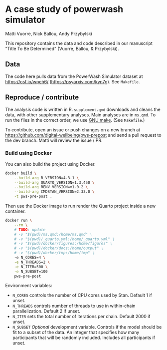 # A case study of powerwash simulator

Matti Vuorre, Nick Ballou, Andy Przybylski

This repository contains the data and code described in our manuscript "Title To Be Determined" (Vuorre, Ballou, & Przybylski).

## Data 

The code here pulls data from the PowerWash Simulator dataset at <https://osf.io/wpeh6/> (<https://psyarxiv.com/kyn7g>). See `Makefile`.

## Reproduce / contribute

The analysis code is written in R. `supplement.qmd` downloads and cleans the data, with other supplementary analyses. Main analyses are in `ms.qmd`. To run the files in the correct order, we use [GNU make](https://stat545.com/make-windows.html). (See `Makefile`.)

To contribute, open an issue or push changes on a new branch at <https://github.com/digital-wellbeing/pws-prepost> and send a pull request to the dev branch. Matti will review the issue / PR.

### Build using Docker
You can also build the project using Docker.

```bash
docker build \
    --build-arg R_VERSION=4.3.1 \
    --build-arg QUARTO_VERSION=1.3.450 \
    --build-arg RENV_VERSION=v1.0.2 \
    --build-arg CMDSTAN_VERSION=2.33.0 \
    -t pws-pre-post .
```

Then use the Docker image to run render the Quarto project inside a new container.

```bash
docker run \
    --rm \
    # TODO: update
    # -v "$(pwd)/ms.qmd:/home/ms.qmd" \
    # -v "$(pwd)/_quarto.yml:/home/_quarto.yml" \
    # -v "$(pwd)/docker/figures:/home/figures" \
    # -v "$(pwd)/docker/docs:/home/output" \
    # -v "$(pwd)/docker/tmp:/home/tmp" \
    -e N_CORES=4 \
    -e N_THREADS=2 \
    -e N_ITER=500 \
    -e N_SUBSET=100
    pws-pre-post
```
Environment variables:
- `N_CORES` controls the number of CPU cores used by Stan. Default 1 if unset.
- `N_THREADS` controls number of threads to use in within-chain parallelization. Default 2 if unset.
- `N_ITER` sets the total number of iterations per chain. Default 2000 if unset.
- `N_SUBSET` _Optional_ development variable. Controls if the model should be fit to a subset of the data. An integer that specifies how many participants that will be randomly included. Includes all participants if unset.
